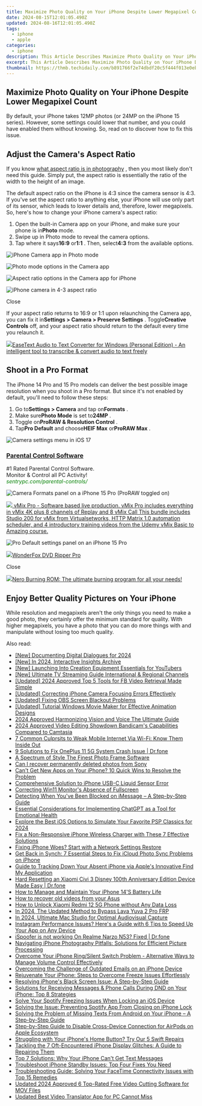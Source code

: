 ```yaml
---
title: Maximize Photo Quality on Your iPhone Despite Lower Megapixel Count
date: 2024-08-15T12:01:05.490Z
updated: 2024-08-16T12:01:05.490Z
tags:
  - iphone
  - apple
categories:
  - iphone
description: This Article Describes Maximize Photo Quality on Your iPhone Despite Lower Megapixel Count
excerpt: This Article Describes Maximize Photo Quality on Your iPhone Despite Lower Megapixel Count
thumbnail: https://thmb.techidaily.com/b891766f2e74dbdf20c5f444f013e0eb25d6a2a5da6255104df4cb09d08d4f81.jpg
---
```


## Maximize Photo Quality on Your iPhone Despite Lower Megapixel Count

 By default, your iPhone takes 12MP photos (or 24MP on the iPhone 15 series). However, some settings could lower that number, and you could have enabled them without knowing. So, read on to discover how to fix this issue.

## Adjust the Camera's Aspect Ratio

 If you know [what aspect ratio is in photography](https://www.makeuseof.com/aspect-ratios-in-photography-guide/) , then you most likely don't need this guide. Simply put, the aspect ratio is essentially the ratio of the width to the height of an image.

 The default aspect ratio on the iPhone is 4:3 since the camera sensor is 4:3\. If you've set the aspect ratio to anything else, your iPhone will use only part of its sensor, which leads to lower details and, therefore, lower megapixels. So, here's how to change your iPhone camera's aspect ratio:

1. Open the built-in Camera app on your iPhone, and make sure your phone is in**Photo** mode.
2. Swipe up in Photo mode to reveal the camera options.
3. Tap where it says**16:9** or**1:1** . Then, select**4:3** from the available options.

![iPhone Camera app in Photo mode](https://static1.makeuseofimages.com/wordpress/wp-content/uploads/2023/10/iphone-camera-app-in-photo-mode.jpeg)

![Photo mode options in the Camera app](https://static1.makeuseofimages.com/wordpress/wp-content/uploads/2023/10/photo-mode-options-in-the-camera-app.jpeg)

![Aspect ratio options in the Camera app for iPhone](https://static1.makeuseofimages.com/wordpress/wp-content/uploads/2023/10/aspect-ratio-options-in-the-camera-app-for-iphone.jpeg)

![iPhone camera in 4-3 aspect ratio](https://static1.makeuseofimages.com/wordpress/wp-content/uploads/2023/10/3-aspect-ratio.jpeg)

Close

 If your aspect ratio returns to 16:9 or 1:1 upon relaunching the Camera app, you can fix it in**Settings > Camera > Preserve Settings** . Toggle**Creative Controls** off, and your aspect ratio should return to the default every time you relaunch it.

<!-- affiliate ads begin -->
<a href="https://secure.2checkout.com/order/checkout.php?PRODS=40203538&QTY=1&AFFILIATE=108875&CART=1"><img src="https://secure.avangate.com/images/merchant/cc4b82e826b52ec41c810301548e8f48/products/audio-to-text-transcription-software.png" border="0">EaseText Audio to Text Converter for Windows (Personal Edition) - An intelligent tool to transcribe & convert audio to text freely </a>
<!-- affiliate ads end -->
## Shoot in a Pro Format

 The iPhone 14 Pro and 15 Pro models can deliver the best possible image resolution when you shoot in a Pro format. But since it's not enabled by default, you'll need to follow these steps:

1. Go to**Settings > Camera** and tap on**Formats** .
2. Make sure**Photo Mode** is set to**24MP** .
3. Toggle on**ProRAW & Resolution Control** .
4. Tap**Pro Default** and choose**HEIF Max** or**ProRAW Max** .

![Camera settings menu in iOS 17](https://static1.makeuseofimages.com/wordpress/wp-content/uploads/2023/10/camera-settings-menu-in-ios-17.jpg)
<!-- affiliate ads begin -->
<h3 id="200610"><a href="https://sentrypc.7eer.net/c/5597632/200610/3022">Parental Control Software</a></h3>
<span class="text-ad-content">
	#1 Rated Parental Control Software.<br/>
	Monitor & Control all PC Activity!<br/>
		<cite style="color:green">sentrypc.com/parental-controls/</cite>
	</span><img height="0" width="0" src="https://sentrypc.7eer.net/i/5597632/200610/3022" style="position:absolute;visibility:hidden;" border="0" />
<!-- affiliate ads end -->

![Camera Formats panel on a iPhone 15 Pro (ProRAW toggled on)](https://static1.makeuseofimages.com/wordpress/wp-content/uploads/2023/10/camera-formats-panel-on-a-iphone-15-pro-proraw-toggled-on.jpeg)
<!-- affiliate ads begin -->
<a href="https://secure.2checkout.com/order/checkout.php?PRODS=30901410&QTY=1&AFFILIATE=108875&CART=1"> <img src="https://secure.avangate.com/images/merchant/ce9a6fb2becc2d235e62b125e9260102/products/copy_1_copy_vMixCallScreenshot1-large.jpg" border="0"> vMix Pro - Software based live production. vMix Pro includes everything in vMix 4K plus 8 channels of Replay and 8 vMix Call 
This bundle includes Studio 200 for vMix from Virtualsetworks, HTTP Matrix 1.0 automation scheduler, and 4 introductory training videos from the Udemy vMix Basic to Amazing course. </a>
<!-- affiliate ads end -->

![Pro Default settings panel on an iPhone 15 Pro](https://static1.makeuseofimages.com/wordpress/wp-content/uploads/2023/10/pro-default-settings-panel-on-an-iphone-15-pro.jpeg)
<!-- affiliate ads begin -->
<a href="https://secure.2checkout.com/order/checkout.php?PRODS=3922934&QTY=1&AFFILIATE=108875&CART=1"><img src="https://secure.avangate.com/images/merchant/4b0a0290ad7df100b77e86839989a75e/products/ripperpro.png" border="0">WonderFox DVD Ripper Pro</a>
<!-- affiliate ads end -->

Close

<!-- affiliate ads begin -->
<a href="https://store.nero.com/order/checkout.php?PRODS=39694080&QTY=1&AFFILIATE=108875&CART=1"><img src="http://cdnwww.nero.com/nero-com-wAssets/img/banners/2023/nbr/fire/Screenshot_1red_gb.jpg" border="0">Nero Burning ROM:
The ultimate burning program for all your needs!</a>
<!-- affiliate ads end -->
## Enjoy Better Quality Pictures on Your iPhone

 While resolution and megapixels aren't the only things you need to make a good photo, they certainly offer the minimum standard for quality. With higher megapixels, you have a photo that you can do more things with and manipulate without losing too much quality.

<ins class="adsbygoogle"
     style="display:block"
     data-ad-format="autorelaxed"
     data-ad-client="ca-pub-7571918770474297"
     data-ad-slot="1223367746"></ins>



<ins class="adsbygoogle"
     style="display:block"
     data-ad-client="ca-pub-7571918770474297"
     data-ad-slot="8358498916"
     data-ad-format="auto"
     data-full-width-responsive="true"></ins>

<span class="atpl-alsoreadstyle">Also read:</span>
<div><ul>
<li><a href="https://remote-screen-capture.techidaily.com/new-documenting-digital-dialogues-for-2024/"><u>[New] Documenting Digital Dialogues for 2024</u></a></li>
<li><a href="https://facebook-video-content.techidaily.com/new-in-2024-interactive-insights-archive/"><u>[New] In 2024, Interactive Insights Archive</u></a></li>
<li><a href="https://facebook-video-share.techidaily.com/new-launching-into-creation-equipment-essentials-for-youtubers/"><u>[New] Launching Into Creation  Equipment Essentials for YouTubers</u></a></li>
<li><a href="https://some-skills.techidaily.com/new-ultimate-tv-streaming-guide-international-and-regional-channels/"><u>[New] Ultimate TV Streaming Guide  International & Regional Channels</u></a></li>
<li><a href="https://facebook-video-recording.techidaily.com/updated-2024-approved-top-5-tools-for-fb-video-retrieval-made-simple/"><u>[Updated] 2024 Approved  Top 5 Tools for FB Video Retrieval Made Simple</u></a></li>
<li><a href="https://extra-lessons.techidaily.com/updated-correcting-iphone-camera-focusing-errors-effectively/"><u>[Updated] Correcting iPhone Camera Focusing Errors Effectively</u></a></li>
<li><a href="https://video-screen-grab.techidaily.com/updated-fixing-obs-screen-blackout-problems/"><u>[Updated] Fixing OBS Screen Blackout Problems</u></a></li>
<li><a href="https://fox-hovers.techidaily.com/updated-tutorial-windows-movie-maker-for-effective-animation-designs/"><u>[Updated] Tutorial  Windows Movie Maker for Effective Animation Designs</u></a></li>
<li><a href="https://fox-direct.techidaily.com/2024-approved-harmonizing-vision-and-voice-the-ultimate-guide/"><u>2024 Approved  Harmonizing Vision and Voice  The Ultimate Guide</u></a></li>
<li><a href="https://screen-video-capture.techidaily.com/2024-approved-video-editing-showdown-bandicams-capabilities-compared-to-camtasia/"><u>2024 Approved  Video Editing Showdown  Bandicam's Capabilities Compared to Camtasia</u></a></li>
<li><a href="https://fox-that.techidaily.com/7-common-culprsits-to-weak-mobile-internet-via-wi-fi-know-them-inside-out/"><u>7 Common Culprsits to Weak Mobile Internet Via Wi-Fi: Know Them Inside Out</u></a></li>
<li><a href="https://howto.techidaily.com/9-solutions-to-fix-oneplus-11-5g-system-crash-issue-drfone-by-drfone-fix-android-problems-fix-android-problems/"><u>9 Solutions to Fix OnePlus 11 5G System Crash Issue | Dr.fone</u></a></li>
<li><a href="https://extra-information.techidaily.com/a-spectrum-of-style-the-finest-photo-frame-software/"><u>A Spectrum of Style  The Finest Photo Frame Software</u></a></li>
<li><a href="https://phone-solutions.techidaily.com/can-i-recover-permanently-deleted-photos-from-sony-by-stellar-photo-recovery-android-mobile-photo-recover/"><u>Can I recover permanently deleted photos from Sony</u></a></li>
<li><a href="https://fox-that.techidaily.com/cant-get-new-apps-on-your-iphone-10-quick-wins-to-resolve-the-problem/"><u>Can't Get New Apps on Your iPhone? 10 Quick Wins to Resolve the Problem</u></a></li>
<li><a href="https://fox-that.techidaily.com/comprehensive-solution-to-iphone-usb-c-liquid-sensor-error/"><u>Comprehensive Solution to iPhone USB-C Liquid Sensor Error</u></a></li>
<li><a href="https://network-issues.techidaily.com/correcting-win11-monitors-absence-of-fullscreen/"><u>Correcting Win11 Monitor's Absence of Fullscreen</u></a></li>
<li><a href="https://fox-that.techidaily.com/detecting-when-youve-been-blocked-on-imessage-a-step-by-step-guide/"><u>Detecting When You've Been Blocked on iMessage – A Step-by-Step Guide</u></a></li>
<li><a href="https://tech-revival.techidaily.com/essential-considerations-for-implementing-chatgpt-as-a-tool-for-emotional-health/"><u>Essential Considerations for Implementing ChatGPT as a Tool for Emotional Health</u></a></li>
<li><a href="https://digital-screen-recording.techidaily.com/explore-the-best-ios-options-to-simulate-your-favorite-psp-classics-for-2024/"><u>Explore the Best iOS Options to Simulate Your Favorite PSP Classics for 2024</u></a></li>
<li><a href="https://fox-that.techidaily.com/fix-a-non-responsive-iphone-wireless-charger-with-these-7-effective-solutions/"><u>Fix a Non-Responsive iPhone Wireless Charger with These 7 Effective Solutions</u></a></li>
<li><a href="https://fox-that.techidaily.com/fixing-iphone-woes-start-with-a-network-settings-restore/"><u>Fixing iPhone Woes? Start with a Network Settings Restore</u></a></li>
<li><a href="https://fox-that.techidaily.com/get-back-in-synch-7-essential-steps-to-fix-icloud-photo-sync-problems-on-iphone/"><u>Get Back in Synch: 7 Essential Steps to Fix iCloud Photo Sync Problems on iPhone</u></a></li>
<li><a href="https://fox-that.techidaily.com/guide-to-tracking-down-your-absent-iphone-via-apples-innovative-find-my-application/"><u>Guide to Tracking Down Your Absent iPhone via Apple's Innovative Find My Application</u></a></li>
<li><a href="https://techidaily.com/hard-resetting-an-xiaomi-civi-3-disney-100th-anniversary-edition-device-made-easy-drfone-by-drfone-reset-android-reset-android/"><u>Hard Resetting an Xiaomi Civi 3 Disney 100th Anniversary Edition Device Made Easy | Dr.fone</u></a></li>
<li><a href="https://fox-that.techidaily.com/how-to-manage-and-maintain-your-iphone-14s-battery-life/"><u>How to Manage and Maintain Your iPhone 14'S Battery Life</u></a></li>
<li><a href="https://blog-min.techidaily.com/how-to-recover-old-videos-from-your-asus-by-fonelab-android-recover-video/"><u>How to recover old videos from your Asus</u></a></li>
<li><a href="https://unlock-android.techidaily.com/how-to-unlock-xiaomi-redmi-12-5g-phone-without-any-data-loss-by-drfone-android/"><u>How to Unlock Xiaomi Redmi 12 5G Phone without Any Data Loss</u></a></li>
<li><a href="https://android-frp.techidaily.com/in-2024-the-updated-method-to-bypass-lava-yuva-2-pro-frp-by-drfone-android/"><u>In 2024, The Updated Method to Bypass Lava Yuva 2 Pro FRP</u></a></li>
<li><a href="https://screen-activity-recording.techidaily.com/in-2024-ultimate-mac-studio-for-optimal-audiovisual-capture/"><u>In 2024, Ultimate Mac Studio for Optimal Audiovisual Capture</u></a></li>
<li><a href="https://fox-that.techidaily.com/instagram-performance-issues-heres-a-guide-with-6-tips-to-speed-up-your-app-on-any-device/"><u>Instagram Performance Issues? Here's a Guide with 6 Tips to Speed Up Your App on Any Device</u></a></li>
<li><a href="https://fake-location.techidaily.com/ispoofer-is-not-working-on-realme-narzo-n53-fixed-drfone-by-drfone-virtual-android/"><u>iSpoofer is not working On Realme Narzo N53? Fixed | Dr.fone</u></a></li>
<li><a href="https://fox-that.techidaily.com/navigating-iphone-photography-pitfalls-solutions-for-efficient-picture-processing/"><u>Navigating iPhone Photography Pitfalls: Solutions for Efficient Picture Processing</u></a></li>
<li><a href="https://fox-that.techidaily.com/overcome-your-iphone-ringsilent-switch-problem-alternative-ways-to-manage-volume-control-effectively/"><u>Overcome Your iPhone Ring/Silent Switch Problem - Alternative Ways to Manage Volume Control Effectively</u></a></li>
<li><a href="https://fox-that.techidaily.com/overcoming-the-challenge-of-outdated-emails-on-an-iphone-device/"><u>Overcoming the Challenge of Outdated Emails on an iPhone Device</u></a></li>
<li><a href="https://fox-that.techidaily.com/rejuvenate-your-iphone-steps-to-overcome-freeze-issues-effortlessly/"><u>Rejuvenate Your iPhone: Steps to Overcome Freeze Issues Effortlessly</u></a></li>
<li><a href="https://fox-that.techidaily.com/resolving-iphones-black-screen-issue-a-step-by-step-guide/"><u>Resolving iPhone's Black Screen Issue: A Step-by-Step Guide</u></a></li>
<li><a href="https://fox-that.techidaily.com/solutions-for-receiving-messages-and-phone-calls-during-dnd-on-your-iphone-top-8-strategies/"><u>Solutions for Receiving Messages & Phone Calls During DND on Your iPhone: Top 8 Strategies</u></a></li>
<li><a href="https://fox-that.techidaily.com/solve-your-spotify-freezing-issues-when-locking-an-ios-device/"><u>Solve Your Spotify Freezing Issues When Locking an iOS Device</u></a></li>
<li><a href="https://fox-that.techidaily.com/solving-the-issue-preventing-spotify-app-from-closing-on-iphone-lock/"><u>Solving the Issue: Preventing Spotify App From Closing on iPhone Lock</u></a></li>
<li><a href="https://fox-that.techidaily.com/solving-the-problem-of-missing-texts-from-android-on-your-iphone-a-step-by-step-guide/"><u>Solving the Problem of Missing Texts From Android on Your iPhone – A Step-by-Step Guide</u></a></li>
<li><a href="https://fox-that.techidaily.com/step-by-step-guide-to-disable-cross-device-connection-for-airpods-on-apple-ecosystem/"><u>Step-by-Step Guide to Disable Cross-Device Connection for AirPods on Apple Ecosystem</u></a></li>
<li><a href="https://fox-that.techidaily.com/1721456613199-struggling-with-your-iphones-home-button-try-our-5-swift-repairs/"><u>Struggling with Your iPhone's Home Button? Try Our 5 Swift Repairs</u></a></li>
<li><a href="https://fox-that.techidaily.com/tackling-the-7-oft-encountered-iphone-display-glitches-a-guide-to-repairing-them/"><u>Tackling the 7 Oft-Encountered iPhone Display Glitches: A Guide to Repairing Them</u></a></li>
<li><a href="https://fox-that.techidaily.com/top-7-solutions-why-your-iphone-cant-get-text-messages/"><u>Top 7 Solutions: Why Your iPhone Can't Get Text Messages</u></a></li>
<li><a href="https://fox-that.techidaily.com/troubleshoot-iphone-standby-issues-top-four-fixes-you-need/"><u>Troubleshoot iPhone Standby Issues: Top Four Fixes You Need</u></a></li>
<li><a href="https://fox-that.techidaily.com/troubleshooting-guide-solving-your-facetime-connectivity-issues-with-top-15-remedies/"><u>Troubleshooting Guide: Solving Your FaceTime Connectivity Issues with Top 15 Remedies</u></a></li>
<li><a href="https://smart-video-creator.techidaily.com/updated-2024-approved-6-top-rated-free-video-cutting-software-for-mov-files/"><u>Updated 2024 Approved 6 Top-Rated Free Video Cutting Software for MOV Files</u></a></li>
<li><a href="https://ai-video-translation.techidaily.com/updated-best-video-translator-app-for-pc-cannot-miss/"><u>Updated Best Video Translator App for PC Cannot Miss</u></a></li>
</ul></div>
